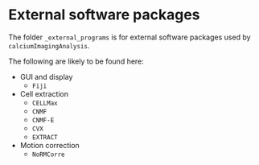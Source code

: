 # External software packages

The folder `_external_programs` is for external software packages used by `calciumImagingAnalysis`.

The following are likely to be found here:
- GUI and display
	- `Fiji`
- Cell extraction
	- `CELLMax`
	- `CNMF`
	- `CNMF-E`
	- `CVX`
	- `EXTRACT`
- Motion correction
	- `NoRMCorre`